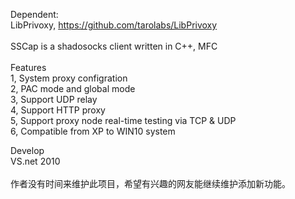 Dependent:<br/>
LibPrivoxy, https://github.com/tarolabs/LibPrivoxy<br/>
<br/>
SSCap is a shadosocks client written in C++, MFC<br/>
<br/>
Features<br/>
1, System proxy configration<br/>
2, PAC mode and global mode<br/>
3, Support UDP relay<br/>
4, Support HTTP proxy<br/>
5, Support proxy node real-time testing via TCP & UDP<br/>
6, Compatible from XP to WIN10 system<br/>

Develop<br/>
VS.net 2010<br/>
<br/>
作者没有时间来维护此项目，希望有兴趣的网友能继续维护添加新功能。<br/>

